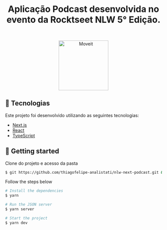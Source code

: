 <h1 align="center">
    Aplicação Podcast desenvolvida no evento da Rocktseet NLW 5° Edição.
</h1>


<br>

<p align="center">
  <img alt="Moveit" src=".github/icon.svg" width="160px">
</p>

## 🧪 Tecnologias

Este projeto foi desenvolvido utilizando as seguintes tecnologias:

- [Next.js](https://nextjs.org/)
- [React](https://reactjs.org)
- [TypeScript](https://www.typescriptlang.org/)

## 🚀 Getting started

Clone do projeto e acesso da pasta

```bash
$ git https://github.com/thiagofelipe-analistati/nlw-next-podcast.git && cd nlw-next-podcast
```

Follow the steps below
```bash
# Install the dependencies
$ yarn

# Run the JSON server
$ yarn server

# Start the project
$ yarn dev
```

